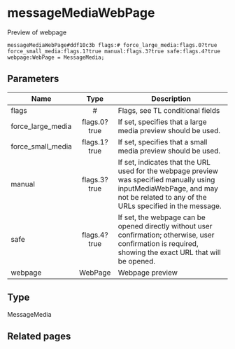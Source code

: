 # messageMediaWebPage
Preview of webpage

```
messageMediaWebPage#ddf10c3b flags:# force_large_media:flags.0?true force_small_media:flags.1?true manual:flags.3?true safe:flags.4?true webpage:WebPage = MessageMedia;
```

## Parameters
| Name | Type | Description |
| ---- | :----: | ----------- |
| flags | # | Flags, see TL conditional fields |
| force_large_media | flags.0?true | If set, specifies that a large media preview should be used. |
| force_small_media | flags.1?true | If set, specifies that a small media preview should be used. |
| manual | flags.3?true | If set, indicates that the URL used for the webpage preview was specified manually using inputMediaWebPage, and may not be related to any of the URLs specified in the message. |
| safe | flags.4?true | If set, the webpage can be opened directly without user confirmation; otherwise, user confirmation is required, showing the exact URL that will be opened. |
| webpage | WebPage | Webpage preview |


## Type
MessageMedia

## Related pages
